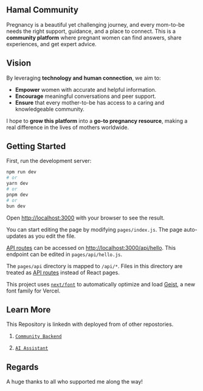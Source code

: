 
## Hamal Community

Pregnancy is a beautiful yet challenging journey, and every mom-to-be needs the right support, guidance, and a place to connect. This is a **community platform** where pregnant women can find answers, share experiences, and get expert advice.  

## Vision

By leveraging **technology and human connection**, we aim to:  
- **Empower** women with accurate and helpful information.  
- **Encourage** meaningful conversations and peer support.  
- **Ensure** that every mother-to-be has access to a caring and knowledgeable community.  

I hope to **grow this platform** into a **go-to pregnancy resource**, making a real difference in the lives of mothers worldwide.  


## Getting Started

First, run the development server:

```bash
npm run dev
# or
yarn dev
# or
pnpm dev
# or
bun dev
```

Open [http://localhost:3000](http://localhost:3000) with your browser to see the result.

You can start editing the page by modifying `pages/index.js`. The page auto-updates as you edit the file.

[API routes](https://nextjs.org/docs/pages/building-your-application/routing/api-routes) can be accessed on [http://localhost:3000/api/hello](http://localhost:3000/api/hello). This endpoint can be edited in `pages/api/hello.js`.

The `pages/api` directory is mapped to `/api/*`. Files in this directory are treated as [API routes](https://nextjs.org/docs/pages/building-your-application/routing/api-routes) instead of React pages.

This project uses [`next/font`](https://nextjs.org/docs/pages/building-your-application/optimizing/fonts) to automatically optimize and load [Geist](https://vercel.com/font), a new font family for Vercel.

## Learn More
This Repository is linkedn with deployed from of other repostories.

1. [`Community Backend`](https://github.com/ayesha-asad07/community-backend)

2. [`AI Assistant`](https://github.com/ayesha-asad07/Hamal_AI_Assistant)

## Regards
A huge thanks to all who supported me along the way!

